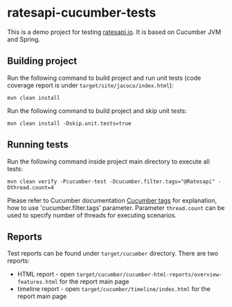 # ratesapi-cucumber-tests

This is a demo project for testing [ratesapi.io](http://ratesapi.io). It is based on Cucumber JVM and Spring.

## Building project

Run the following command to build project and run unit tests (code coverage report is under `target/site/jacoco/index.html`):

`mvn clean install`

Run the following command to build project and skip unit tests:

`mvn clean install -Dskip.unit.tests=true`

## Running tests

Run the following command inside project main directory to execute all tests:

`mvn clean verify -Pcucumber-test -Dcucumber.filter.tags="@Ratesapi" -Dthread.count=4`

Please refer to Cucumber documentation [Cucumber tags](https://cucumber.io/docs/cucumber/api/#tags) for explanation, how to use 'cucumber.filter.tags' parameter.
Parameter `thread.count` can be used to specify number of threads for executing scenarios.

## Reports

Test reports can be found under `target/cucumber` directory. There are two reports:
* HTML report - open `target/cucumber/cucumber-html-reports/overview-features.html` for the report main page
* timeline report - open `target/cucumber/timeline/index.html` for the report main page
